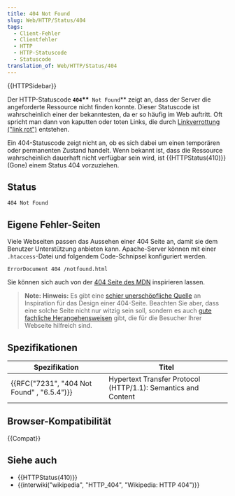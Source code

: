 ```yaml
---
title: 404 Not Found
slug: Web/HTTP/Status/404
tags:
  - Client-Fehler
  - Clientfehler
  - HTTP
  - HTTP-Statuscode
  - Statuscode
translation_of: Web/HTTP/Status/404
---
```

{{HTTPSidebar}}

Der HTTP-Statuscode **`404`\*\***` Not Found`\*\* zeigt an, dass der Server die angeforderte Ressource nicht finden konnte. Dieser Statuscode ist wahrscheinlich einer der bekanntesten, da er so häufig im Web auftritt. Oft spricht man dann von kaputten oder toten Links, die durch [Linkverrottung ("link rot")](https://de.wikipedia.org/wiki/Toter_Link) entstehen.

Ein 404-Statuscode zeigt nicht an, ob es sich dabei um einen temporären oder permanenten Zustand handelt. Wenn bekannt ist, dass die Ressource wahrscheinlich dauerhaft nicht verfügbar sein wird, ist {{HTTPStatus(410)}} (Gone) einem Status 404 vorzuziehen.

## Status

    404 Not Found

## Eigene Fehler-Seiten

Viele Webseiten passen das Aussehen einer 404 Seite an, damit sie dem Benutzer Unterstützung anbieten kann. Apache-Server können mit einer `.htaccess`-Datei und folgendem Code-Schnipsel konfiguriert werden.

    ErrorDocument 404 /notfound.html

Sie können sich auch von der [404 Seite des MDN](/de/404) inspirieren lassen.

> **Note:** **Hinweis:** Es gibt eine [schier unerschöpfliche Quelle](https://www.google.de/search?q=awesome+404+pages) an Inspiration für das Design einer 404-Seite. Beachten Sie aber, dass eine solche Seite nicht nur witzig sein soll, sondern es auch [gute fachliche Herangehensweisen](http://alistapart.com/article/perfect404) gibt, die für die Besucher Ihrer Webseite hilfreich sind.

## Spezifikationen

| Spezifikation                                            | Titel                                                         |
| -------------------------------------------------------- | ------------------------------------------------------------- |
| {{RFC("7231", "404 Not Found" , "6.5.4")}} | Hypertext Transfer Protocol (HTTP/1.1): Semantics and Content |

## Browser-Kompatibilität

{{Compat}}

## Siehe auch

- {{HTTPStatus(410)}}
- {{interwiki("wikipedia", "HTTP_404", "Wikipedia: HTTP 404")}}
